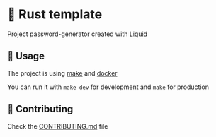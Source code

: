 # 🦀 Rust template

Project password-generator created with [Liquid](https://github.com/liquid-rs/liquid)

## 🦀 Usage

The project is using [make](https://www.gnu.org/software/make/) and [docker](https://www.docker.com/)

You can run it with `make dev` for development and `make` for production

## 🦀 Contributing

Check the [CONTRIBUTING.md](CONTRIBUTING.md) file